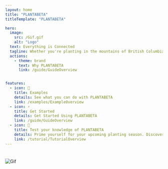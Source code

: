 ```yaml
---
layout: home 
title: "PLANTABETA"
titleTemplate: "PLANTABETA"

hero: 
  image:
    src: /Gif.gif
    alt: "Logo"
  text: Everything is Connected
  tagline: Whether you're planting in the mountains of British Columbia, the wetlands of the Canadian Shield, or anywhere in between. Take advantage of this resource to develop your ability to <strong>plant faster</strong> and with <strong>greater quality</strong>.
  actions:
    - theme: brand
      text: Why PLANTABETA
      link: /guide/GuideOverview


features:
  - icon: 🌈
    title: Examples
    details: See what you can do with PLANTABETA
    link: /examples/ExampleOverview
  - icon: ⚡
    title: Get Started
    details: Get Started Using PLANTABETA
    link: /guide/GuideOverview
  - icon: 🤔
    title: Test your knowledge of PLANTABETA
    details: Prime yourself for your upcoming planting season. Discover then fill your knowledge gaps. Get back into the mindset of a Plantor!
    link: /tutorial/TutorialOverview
---
```


#

![Gif](/Gif.gif)
